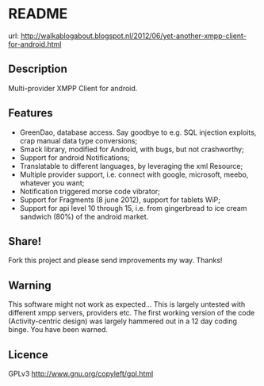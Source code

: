 README
======

url: http://walkablogabout.blogspot.nl/2012/06/yet-another-xmpp-client-for-android.html

Description
-----------

Multi-provider XMPP Client for android.

Features
--------

* GreenDao, database access. Say goodbye to e.g. SQL injection exploits, crap manual data type conversions;
* Smack library, modified for Android, with bugs, but not crashworthy;
* Support for android Notifications;
* Translatable to different languages, by leveraging the xml Resource;
* Multiple provider support, i.e. connect with google, microsoft, meebo, whatever you want;
* Notification triggered morse code vibrator;
* Support for Fragments (8 june 2012), support for tablets WiP;
* Support for api level 10 through 15, i.e. from gingerbread to ice cream sandwich (80%) of the android market.

Share!
------

Fork this project and please send improvements my way. Thanks!

Warning
-------

This software might not work as expected...
This is largely untested with different xmpp servers, providers etc.
The first working version of the code (Activity-centric design) was largely hammered out in a 12 day coding binge. You have been warned.

Licence
-------

GPLv3 http://www.gnu.org/copyleft/gpl.html
